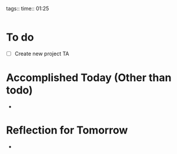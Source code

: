 tags:: 
time:: 01:25

```wakatime
```


# To do
- [ ] Create new project TA

# Accomplished Today (Other than todo)
- 

# Reflection for Tomorrow
- 